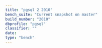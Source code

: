 ```yaml
---
title: "pgsql 2 2010"
bench_suite: "Current snapshot on master"
build_number: "2010"
dbprofile: "pgsql"
classifier: ""
date: 
type: "bench"
---
```

